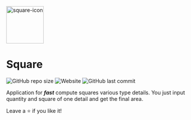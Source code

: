 <img src="https://www.flaticon.com/svg/static/icons/svg/60/60473.svg" width = "100px" height = "100px" alt="square-icon">

# Square

![GitHub repo size](https://img.shields.io/github/repo-size/fishand4ips/work-details-square)
![Website](https://img.shields.io/website?down_color=grey&down_message=darkred&up_color=darkgreen&up_message=online&url=https%3A%2F%2Ffishand4ips.github.io%2Fwork-details-square%2F)
![GitHub last commit](https://img.shields.io/github/last-commit/fishand4ips/work-details-square?color=darkorange)

Application for ***fast*** compute squares various type details.
You just input quantity and square of one detail and get the final area. 

Leave a :star: if you like it!